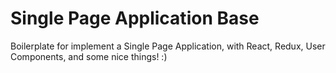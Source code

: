 # Single Page Application Base
Boilerplate for implement a Single Page Application, with React, Redux, User Components, and some nice things! :)

